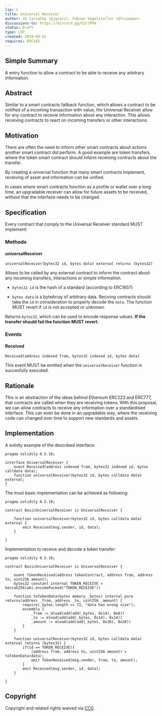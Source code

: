 ```yaml
---
lip: 1
title: Universal Receiver
author: JG Carvalho (@jgcarv), Fabian Vogelsteller <@frozeman> 
discussions-to: https://discord.gg/E2rJPP4
status: Draft
type: LSP
created: 2019-09-01
requires: ERC165
---
```



## Simple Summary
<!--"If you can't explain it simply, you don't understand it well enough." Provide a simplified and layman-accessible explanation of the LIP.-->
A entry function to allow a contract to be able to receive any arbitrary information. 

## Abstract
<!--A short (~200 word) description of the technical issue being addressed.-->
Similar to a smart contracts fallback function, which allows a contract to be notified of a incoming transaction with value, the Universal Receiver allow for any contract to recevie information about any interaction. 
This allows receiving contracts to react on incoming transfers or other interactions. 


## Motivation
<!--The motivation is critical for LIPs that want to change the Ethereum protocol. It should clearly explain why the existing protocol specification is inadequate to address the problem that the LIP solves. LIP submissions without sufficient motivation may be rejected outright.-->
There are often the need to inform other smart contracts about actions another smart contract did perform.
A good example are token transfers, where the token smart contract should inform receiving contracts about the transfer.

By creating a universal function that many smart contracts implement, receiving of asset and information can be unified.

In cases where smart contracts function as a profile or wallet over a long time, an upgradable receiver can allow for future assets to be received, without that the interface needs to be changed.


## Specification
<!--The technical specification should describe the syntax and semantics of any new feature. The specification should be detailed enough to allow competing, interoperable implementations for any of the current Ethereum platforms (go-ethereum, parity, cpp-ethereum, ethereumj, ethereumjs, and [others](https://github.com/ethereum/wiki/wiki/Clients)).-->
Every contract that comply to the Universal Receiver standard MUST implement:

### Methods

#### universalReceiver

```solidity
universalReceiver(bytes32 id, bytes data) external returns (bytes32)
```

Allows to be called by any external contract to inform the contract about any incoming transfers, interactions or simple information.

- `bytes32 id` is the hash of a standard (according to ERC165?)

- `bytes data` is a byteArray of arbitrary data. Reciving contracts should take the `id` in consideration to properly decode the `data`. The function MUST revert if `id` is not accepted or unknown. 

Returns `bytes32`, which can be used to encode response values.
**If the transfer should fail the function MUST revert.**


### Events

#### Received

```solidity
Received(address indexed from, bytes32 indexed id, bytes data)
```

This event MUST be emitted when the `universalReceiver` function is succesfully executed.


## Rationale
<!--The rationale fleshes out the specification by describing what motivated the design and why particular design decisions were made. It should describe alternate designs that were considered and related work, e.g. how the feature is supported in other languages. The rationale may also provide evidence of consensus within the community, and should discuss important objections or concerns raised during discussion.-->
This is an abstraction of the ideas behind Ethereum ERC223 and ERC777, that contracts are called when they are receiving tokens. With this proposal, we can allow contracts to receive any information over a standardised interface.
This can even be done in an upgradable way, where the receiving code can changed over time to support new standards and assets. 


## Implementation
<!--The implementations must be completed before any LIP is given status "Final", but it need not be completed before the LIP is accepted. While there is merit to the approach of reaching consensus on the specification and rationale before writing code, the principle of "rough consensus and running code" is still useful when it comes to resolving many discussions of API details.-->
 
A solidty example of the described interface:
```solidity
pragma solidity 0.5.10;

interface UniversalReceiver {
    event Received(address indexed from, bytes32 indexed id, bytes calldata data);
    function universalReceiver(bytes32 id, bytes calldata data) external;
}
```

The most basic implementation can be achieved as following:

```solidity
pragma solidity 0.5.10;

contract BasicUniversalReceiver is UniversalReceiver {

    function universalReceiver(bytes32 id, bytes calldata data) external {
        emit Received(msg.sender, id, data);
    }

}
```

Implementation to receive and decode a token transfer:
```solidity
pragma solidity 0.5.10;

contract BasicUniversalReceiver is UniversalReceiver {

    event TokenReceived(address tokenContract, address from, address to, uint256 amount);
    bytes32 constant internal TOKEN_RECEIVE = keccak256(abi.encodePacked("TOKEN_RECEIVE")) 

    function toTokenData(bytes memory _bytes) internal pure returns(address _from, address _to, uint256 _amount) {
        require(_bytes.length == 72, "data has wrong size");
        assembly {
            _from := mload(add(add(_bytes, 0x14), 0x0))
            _to := mload(add(add(_bytes, 0x14), 0x14))
            _amount := mload(add(add(_bytes, 0x20), 0x28))
        }
    }

    function universalReceiver(bytes32 id, bytes calldata data) external returns (bytes32) {
        if(id == TOKEN_RECEIVE){
            (address from, address to, uint256 amount) = toTokenData(data);
            emit TokenReceived(msg.sender, from, to, amount);
        }
        emit Received(msg.sender, id, data);
    }

}
```
## Copyright
Copyright and related rights waived via [CC0](https://creativecommons.org/publicdomain/zero/1.0/).
